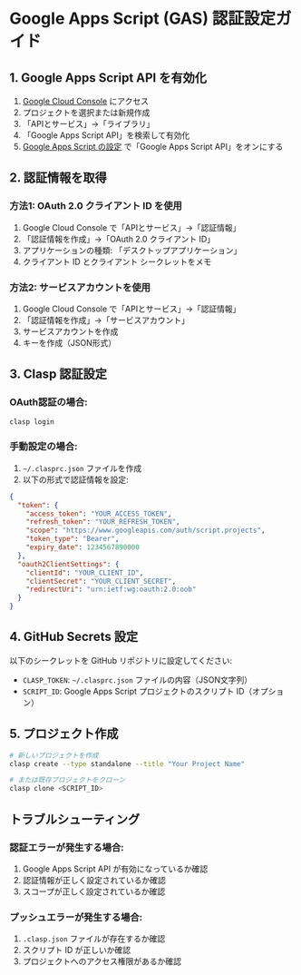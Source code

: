 # Google Apps Script (GAS) 認証設定ガイド

## 1. Google Apps Script API を有効化

1. [Google Cloud Console](https://console.cloud.google.com/) にアクセス
2. プロジェクトを選択または新規作成
3. 「APIとサービス」→「ライブラリ」
4. 「Google Apps Script API」を検索して有効化
5. [Google Apps Script の設定](https://script.google.com/home/usersettings) で「Google Apps Script API」をオンにする

## 2. 認証情報を取得

### 方法1: OAuth 2.0 クライアント ID を使用

1. Google Cloud Console で「APIとサービス」→「認証情報」
2. 「認証情報を作成」→「OAuth 2.0 クライアント ID」
3. アプリケーションの種類: 「デスクトップアプリケーション」
4. クライアント ID とクライアント シークレットをメモ

### 方法2: サービスアカウントを使用

1. Google Cloud Console で「APIとサービス」→「認証情報」
2. 「認証情報を作成」→「サービスアカウント」
3. サービスアカウントを作成
4. キーを作成（JSON形式）

## 3. Clasp 認証設定

### OAuth認証の場合:
```bash
clasp login
```

### 手動設定の場合:
1. `~/.clasprc.json` ファイルを作成
2. 以下の形式で認証情報を設定:

```json
{
  "token": {
    "access_token": "YOUR_ACCESS_TOKEN",
    "refresh_token": "YOUR_REFRESH_TOKEN",
    "scope": "https://www.googleapis.com/auth/script.projects",
    "token_type": "Bearer",
    "expiry_date": 1234567890000
  },
  "oauth2ClientSettings": {
    "clientId": "YOUR_CLIENT_ID",
    "clientSecret": "YOUR_CLIENT_SECRET",
    "redirectUri": "urn:ietf:wg:oauth:2.0:oob"
  }
}
```

## 4. GitHub Secrets 設定

以下のシークレットを GitHub リポジトリに設定してください:

- `CLASP_TOKEN`: `~/.clasprc.json` ファイルの内容（JSON文字列）
- `SCRIPT_ID`: Google Apps Script プロジェクトのスクリプト ID（オプション）

## 5. プロジェクト作成

```bash
# 新しいプロジェクトを作成
clasp create --type standalone --title "Your Project Name"

# または既存プロジェクトをクローン
clasp clone <SCRIPT_ID>
```

## トラブルシューティング

### 認証エラーが発生する場合:
1. Google Apps Script API が有効になっているか確認
2. 認証情報が正しく設定されているか確認
3. スコープが正しく設定されているか確認

### プッシュエラーが発生する場合:
1. `.clasp.json` ファイルが存在するか確認
2. スクリプト ID が正しいか確認
3. プロジェクトへのアクセス権限があるか確認
